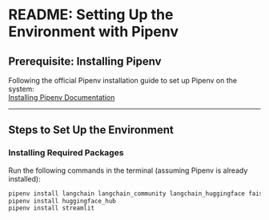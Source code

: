 # README: Setting Up the Environment with Pipenv

## Prerequisite: Installing Pipenv
Following the official Pipenv installation guide to set up Pipenv on the system:  
[Installing Pipenv Documentation](https://pipenv.pypa.io/en/latest/installation.html)

---

## Steps to Set Up the Environment

### Installing Required Packages
Run the following commands in the terminal (assuming Pipenv is already installed):

```bash
pipenv install langchain langchain_community langchain_huggingface faiss-cpu pypdf
pipenv install huggingface_hub
pipenv install streamlit



